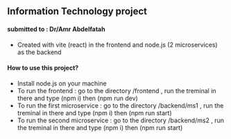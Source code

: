 ## Information Technology project
#### submitted to : Dr/Amr Abdelfatah
- Created with vite (react) in the frontend and node.js (2 microservices) as the backend

#### How to use this project?
- Install node.js on your machine
- To run the frontend : go to the directory /frontend , run the treminal in there and type (npm i) then (npm run dev)
- To run the first microservice : go to the directory /backend/ms1 , run the treminal in there and type (npm i) then (npm run start)
- To run the second microservice : go to the directory /backend/ms2 , run the treminal in there and type (npm i) then (npm run start)
